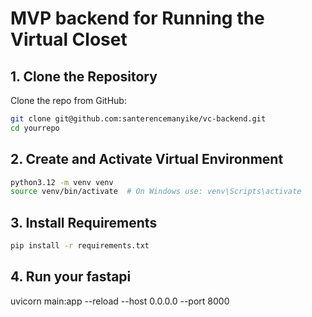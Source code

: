 # MVP backend for Running the Virtual Closet

## 1. Clone the Repository

Clone the repo from GitHub:

```bash
git clone git@github.com:santerencemanyike/vc-backend.git
cd yourrepo
```

## 2. Create and Activate Virtual Environment

```bash
python3.12 -m venv venv
source venv/bin/activate  # On Windows use: venv\Scripts\activate
```

## 3. Install Requirements

```bash
pip install -r requirements.txt
```

## 4. Run your fastapi

uvicorn main:app --reload --host 0.0.0.0 --port 8000
